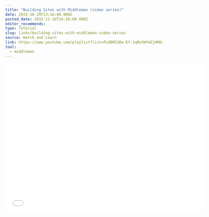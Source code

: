 ```yaml
---
title: "Building Sites with Middleman (video series)"
date: 2015-10-29T13:16:00.000Z
posted_date: 2015-11-10T14:16:00.000Z
editor_recommends:
type: Tutorial
slug: links/building-sites-with-middleman-video-series
source: Watch and Learn
link: https://www.youtube.com/playlist?list=PLUBR53Dw-Ef-JqMxSWYmZjHRKxg1RI1NA
tool:
  - middleman
---
```



<iframe class="embedly-embed" src="//cdn.embedly.com/widgets/media.html?src=http%3A%2F%2Fwww.youtube.com%2Fembed%2Fvideoseries%3Flist%3DPLUBR53Dw-Ef-JqMxSWYmZjHRKxg1RI1NA&url=https%3A%2F%2Fwww.youtube.com%2Fplaylist%3Flist%3DPLUBR53Dw-Ef-JqMxSWYmZjHRKxg1RI1NA&image=https%3A%2F%2Fi.ytimg.com%2Fvi%2F-f_41H0kXFA%2Fmqdefault.jpg&key=153ee3695ac84c6eba4eaa612b9d157c&type=text%2Fhtml&schema=youtube" width="640" height="480" scrolling="no" frameborder="0" allowfullscreen></iframe>

